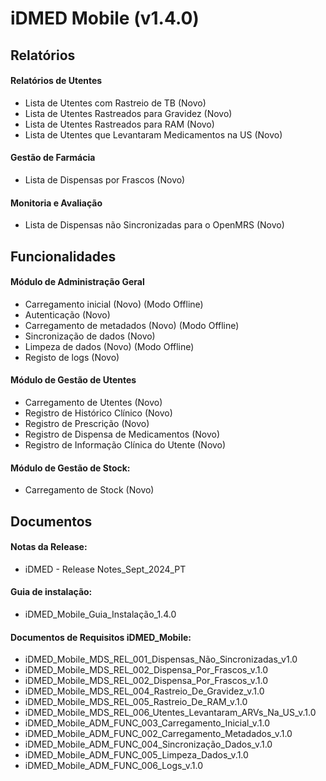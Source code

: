 # iDMED Mobile (v1.4.0)

## Relatórios 

#### Relatórios de Utentes
- Lista de Utentes com Rastreio de TB (Novo)
- Lista de Utentes Rastreados para Gravidez (Novo)
- Lista de Utentes Rastreados para RAM (Novo)
- Lista de Utentes que Levantaram Medicamentos na US (Novo)

#### Gestão de Farmácia
- Lista de Dispensas por Frascos (Novo)

#### Monitoria e Avaliação
- Lista de Dispensas não Sincronizadas para o OpenMRS (Novo)

## Funcionalidades 

#### Módulo de Administração Geral
- Carregamento inicial (Novo) (Modo Offline)
- Autenticação (Novo)
- Carregamento de metadados (Novo) (Modo Offline)
- Sincronização de dados (Novo)
- Limpeza de dados (Novo) (Modo Offline)
- Registo de logs (Novo) 

#### Módulo de Gestão de Utentes
- Carregamento de Utentes (Novo)
- Registro de Histórico Clínico (Novo)
- Registro de Prescrição (Novo)
- Registro de Dispensa de Medicamentos (Novo)
- Registro de Informação Clínica do Utente (Novo)

#### Módulo de Gestão de Stock:
- Carregamento de Stock (Novo)

## Documentos 

#### Notas da Release:
- iDMED - Release Notes_Sept_2024_PT
#### Guia de instalação:
- iDMED_Mobile_Guia_Instalação_1.4.0
#### Documentos de Requisitos iDMED_Mobile:
- iDMED_Mobile_MDS_REL_001_Dispensas_Não_Sincronizadas_v1.0
- iDMED_Mobile_MDS_REL_002_Dispensa_Por_Frascos_v.1.0
- iDMED_Mobile_MDS_REL_002_Dispensa_Por_Frascos_v.1.0
- iDMED_Mobile_MDS_REL_004_Rastreio_De_Gravidez_v.1.0
- iDMED_Mobile_MDS_REL_005_Rastreio_De_RAM_v.1.0
- iDMED_Mobile_MDS_REL_006_Utentes_Levantaram_ARVs_Na_US_v.1.0
- iDMED_Mobile_ADM_FUNC_003_Carregamento_Inicial_v.1.0
- iDMED_Mobile_ADM_FUNC_002_Carregamento_Metadados_v.1.0
- iDMED_Mobile_ADM_FUNC_004_Sincronização_Dados_v.1.0
- iDMED_Mobile_ADM_FUNC_005_Limpeza_Dados_v.1.0
- iDMED_Mobile_ADM_FUNC_006_Logs_v.1.0
